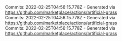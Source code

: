 Commits: 2022-02-25T04:56:15.778Z - Generated via https://github.com/marketplace/actions/artificial-grass
<br>
Commits: 2022-02-25T04:56:15.778Z - Generated via https://github.com/marketplace/actions/artificial-grass
<br>
Commits: 2022-02-25T04:56:15.778Z - Generated via https://github.com/marketplace/actions/artificial-grass
<br>

